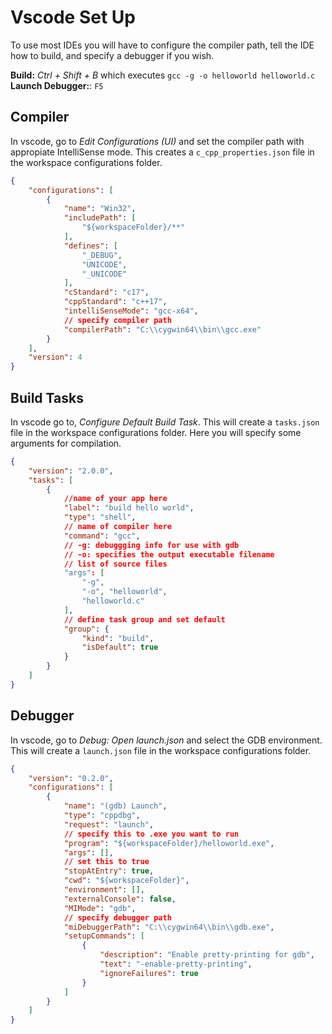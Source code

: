 # Vscode Set Up

To use most IDEs you will have to configure the compiler path, tell the IDE how to build, and specify a debugger if you wish.

**Build:** *Ctrl + Shift + B* which executes ```gcc -g -o helloworld helloworld.c```
**Launch Debugger:**: ```F5```

## Compiler

In vscode, go to *Edit Configurations (UI)* and set the compiler path with appropiate IntelliSense mode.  This creates a ```c_cpp_properties.json``` file in the workspace configurations folder.

```json
{
    "configurations": [
        {
            "name": "Win32",
            "includePath": [
                "${workspaceFolder}/**"
            ],
            "defines": [
                "_DEBUG",
                "UNICODE",
                "_UNICODE"
            ],
            "cStandard": "c17",
            "cppStandard": "c++17",
            "intelliSenseMode": "gcc-x64",
            // specify compiler path
            "compilerPath": "C:\\cygwin64\\bin\\gcc.exe"
        }
    ],
    "version": 4
}
```

## Build Tasks

In vscode go to, *Configure Default Build Task*.  This will create a ```tasks.json``` file in the workspace configurations folder. Here you will specify some arguments for compilation.

```json
{
    "version": "2.0.0",
    "tasks": [
        {
            //name of your app here
            "label": "build hello world",
            "type": "shell",
            // name of compiler here
            "command": "gcc",
            // -g: debuggging info for use with gdb
            // -o: specifies the output executable filename 
            // list of source files
            "args": [
                "-g", 
                "-o", "helloworld",
                "helloworld.c"
            ], 
            // define task group and set default
            "group": {
                "kind": "build",
                "isDefault": true
            }
        }
    ]
}
```

## Debugger

In vscode, go to *Debug: Open launch.json* and select the GDB environment.  This will create a ```launch.json``` file in the workspace configurations folder.  

```json
{
    "version": "0.2.0",
    "configurations": [
        {
            "name": "(gdb) Launch",
            "type": "cppdbg",
            "request": "launch",
            // specify this to .exe you want to run
            "program": "${workspaceFolder}/helloworld.exe",
            "args": [],
            // set this to true
            "stopAtEntry": true,
            "cwd": "${workspaceFolder}",
            "environment": [],
            "externalConsole": false,
            "MIMode": "gdb",
            // specify debugger path
            "miDebuggerPath": "C:\\cygwin64\\bin\\gdb.exe",
            "setupCommands": [
                {
                    "description": "Enable pretty-printing for gdb",
                    "text": "-enable-pretty-printing",
                    "ignoreFailures": true
                }
            ]
        }
    ]
}
```